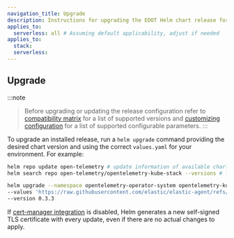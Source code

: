 ```yaml
---
navigation_title: Upgrade
description: Instructions for upgrading the EDOT Helm chart release for Kubernetes monitoring.
applies_to:
  serverless: all # Assuming default applicability, adjust if needed
applies_to:
  stack:
  serverless:
---
```


## Upgrade

:::note
> Before upgrading or updating the release configuration refer to [compatibility matrix](./prerequisites-compatibility#compatibility-matrix) for a list of supported versions and [customizing configuration](./customization#customizing-configuration) for a list of supported configurable parameters.
:::

To upgrade an installed release, run a `helm upgrade` command providing the desired chart version and using the correct `values.yaml` for your environment. For example:

```bash
helm repo update open-telemetry # update information of available charts locally
helm search repo open-telemetry/opentelemetry-kube-stack --versions # list available versions of the chart

helm upgrade --namespace opentelemetry-operator-system opentelemetry-kube-stack open-telemetry/opentelemetry-kube-stack \
--values 'https://raw.githubusercontent.com/elastic/elastic-agent/refs/tags/v{{ site.edot_versions.collector }}/deploy/helm/edot-collector/kube-stack/values.yaml' \
--version 0.3.3
```

If [cert-manager integration](./customization#cert-manager-integrated-installation) is disabled, Helm generates a new self-signed TLS certificate with every update, even if there are no actual changes to apply.